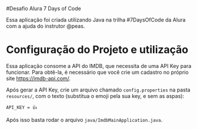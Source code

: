 #Desafio Alura 7 Days of Code

Essa aplicação foi criada utilizando Java na trilha #7DaysOfCode da Alura com a ajuda do instrutor @peas.

# Configuração do Projeto e utilização
Essa aplicação consome a API do IMDB, que necessita de uma API Key para funcionar. Para obtê-la,
é necessário que você crie um cadastro no próprio site  https://imdb-api.com/.

Após gerar a API Key, crie um arquivo chamado `config.properties` na pasta `resources/`,
com o texto (substitua o emoji pela sua key, e sem as aspas):
```Text
API_KEY = 👍
```

Após isso basta rodar o arquivo `java/ImdbMainApplication.java`.
